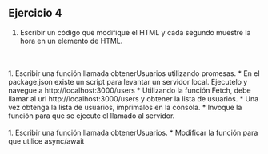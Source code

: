 ## Ejercicio 4

1. Escribir un código que modifique el HTML y cada segundo muestre la hora en un elemento de HTML.
<br />
<br /> 
1. Escribir una función llamada obtenerUsuarios utilizando promesas.
   * En el package.json existe un script para levantar un servidor local. Ejecutelo y navegue a http://localhost:3000/users
   * Utilizando la función Fetch, debe llamar al url http://localhost:3000/users y obtener la lista de usuarios.
   * Una vez obtenga la lista de usuarios, imprimalos en la consola.
   * Invoque la función para que se ejecute el llamado al servidor.
<br />
<br />
1. Escribir una función llamada obtenerUsuarios.
   * Modificar la función para que utilice async/await